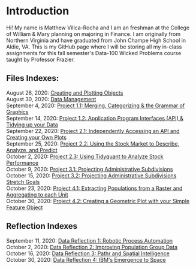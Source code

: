 # Introduction
Hi! My name is Matthew Villca-Rocha and I am an freshman at the College of William & Mary planning on majoring in Finance. I am originally from Northern Virginia and have graduated from John Champe High School in Aldie, VA. This is my GitHub page where I will be storing all my in-class assignments for this fall semester's Data-100 Wicked Problems course taught by Professor Frazier. 

## Files Indexes:

August 26, 2020: [Creating and Plotting Objects](creating_objects.md) <br />
August 30, 2020: [Data Management](data_mgt.md) <br />
September 4, 2020: [Project 1.1: Merging, Categorizing & the Grammar of Graphics](project_1.1.md) <br />
September 14, 2020: [Project 1.2: Application Program Interfaces (API) & Tidying up your Data](project_1.2.md) <br />
September 22, 2020: [Project 2.1: Independently Accessing an API and Creating your Own Plots](project_2.1.md) <br />
September 25, 2020: [Project 2.2: Using the Stock Market to Describe, Analyze, and Predict](project_2.2.md) <br />
October 2, 2020:  [Project 2.3: Using Tidyquant to Analyze Stock Performance](project_2.3.md) <br />
October 9, 2020: [Project 3.1: Projecting Administrative Subdivisions](project_3.1.md) <br />
October 15, 2020: [Project 3.2: Projecting Administrative Subdivisions Stretch Goals](project_3.2.md) <br />October 23, 2020: [Project 4.1: Extracting Populations from a Raster and Aggregating to each Unit](project_4.1.md) <br />October 30, 2020: [Project 4.2: Creating a Geometric Plot with your Simple Feature Object](project_4.2.md)<br />



## Reflection Indexes

September 11, 2020: [Data Reflection 1: Robotic Process Automation](df1.md) <br />October 2, 2020:  [Data Reflection 2: Improving Population Group Data](df2.md) <br />October 16, 2020: [Data Reflection 3: Pathr and Spatial Intelligence](df3.md)  <br />October 30, 2020: [Data Reflection 4: IBM's Emergence to Space](df4.md) <br />